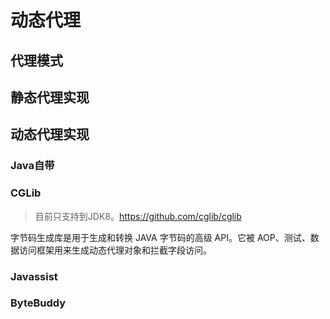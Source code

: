 # 动态代理

## 代理模式



## 静态代理实现

## 动态代理实现

### Java自带



### CGLib

> 目前只支持到JDK8。https://github.com/cglib/cglib

字节码生成库是用于生成和转换 JAVA 字节码的高级 API。它被 AOP、测试、数据访问框架用来生成动态代理对象和拦截字段访问。



### Javassist



### ByteBuddy

